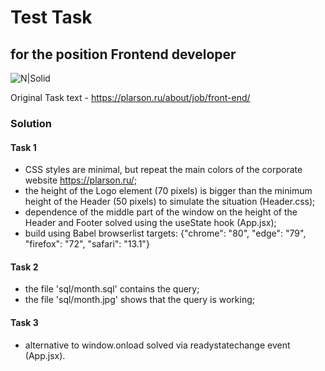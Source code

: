 # Test Task
## for the position Frontend developer
![N|Solid](https://cutt.ly/WHz2qUc)

Original Task text - https://plarson.ru/about/job/front-end/

### Solution
#### Task 1
 - CSS styles are minimal, but repeat the main colors of the corporate website https://plarson.ru/;
- the height of the Logo element (70 pixels) is bigger than the minimum height of the Header (50 pixels) to simulate the situation (Header.css);
- dependence of the middle part of the window on the height of the Header and Footer solved using the useState hook (App.jsx);
- build using Babel browserlist targets: {"chrome": "80", "edge": "79", "firefox": "72", "safari": "13.1"}

#### Task 2
- the file 'sql/month.sql' contains the query;
- the file 'sql/month.jpg' shows that the query is working;

#### Task 3
- alternative to window.onload solved via readystatechange event (App.jsx).